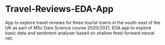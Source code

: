 # Travel-Reviews-EDA-App

App to explore travel reviews for three tourist towns in the south-east of the UK as part of MSc Data Science course 2020/2021.
EDA app to explore basic data and sentiment analyser based on shallow feed-forward neural net.
